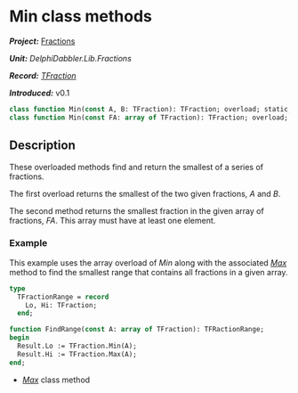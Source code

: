 # Min class methods

***Project:*** [Fractions](../API.md)

***Unit:*** _DelphiDabbler.Lib.Fractions_

***Record:*** [_TFraction_](./TFraction.md)

***Introduced:*** v0.1

```pascal
class function Min(const A, B: TFraction): TFraction; overload; static;
class function Min(const FA: array of TFraction): TFraction; overload; static;
```

## Description

These overloaded methods find and return the smallest of a series of fractions.

The first overload returns the smallest of the two given fractions, _A_ and _B_.

The second method returns the smallest fraction in the given array of fractions, _FA_. This array must have at least one element.

### Example

This example uses the array overload of _Min_ along with the associated [_Max_](./TFraction-Max.md) method to find the smallest range that contains all fractions in a given array.

```pascal
type
  TFractionRange = record
    Lo, Hi: TFraction;
  end;

function FindRange(const A: array of TFraction): TFRactionRange;
begin
  Result.Lo := TFraction.Min(A);
  Result.Hi := TFraction.Max(A);
end;
```

* [_Max_](./TFraction-Max.md) class method
